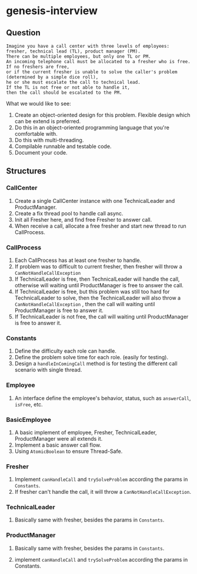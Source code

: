 # genesis-interview

## Question 

```text
Imagine you have a call center with three levels of employees: 
fresher, technical lead (TL), product manager (PM). 
There can be multiple employees, but only one TL or PM. 
An incoming telephone call must be allocated to a fresher who is free. 
If no freshers are free, 
or if the current fresher is unable to solve the caller's problem (determined by a simple dice roll), 
he or she must escalate the call to technical lead. 
If the TL is not free or not able to handle it, 
then the call should be escalated to the PM.
```


What we would like to see:

1. Create an object-oriented design for this problem. Flexible design which can be extend is preferred.
1. Do this in an object-oriented programming language that you're comfortable with.
1. Do this with multi-threading.
1. Compilable runnable and testable code.
1. Document your code.


## Structures

### CallCenter

1. Create a single CallCenter instance with one TechnicalLeader and ProductManager.
1. Create a fix thread pool to handle call async.
1. Init all Fresher here, and find free Fresher to answer call.
1. When receive a call, allocate a free fresher and start new thread to run CallProcess.

### CallProcess

1. Each CallProcess has at least one fresher to handle.
1. If problem was to difficult to current fresher, then fresher will throw a `CanNotHandleCallException`
1. If TechnicalLeader is free, then TechnicalLeader will handle the call,
otherwise will waiting until ProductManager is free to answer the call.
1. If TechnicalLeader is free, but this problem was still too hard for TechnicalLeader to solve, then the TechnicalLeader will also throw a `CanNotHandleCallException`
, then the call will waiting until ProductManager is free to answer it.
1. If TechnicalLeader is not free, the call will waiting until ProductManager is free to answer it.

### Constants

1. Define the difficulty each role can handle.
1. Define the problem solve time for each role. (easily for testing).
1. Design a `handleInComingCall` method is for testing the different call scenario with single thread.  

### Employee

1. An interface define the employee's behavior, status, such as `answerCall`, `isFree`, etc.

### BasicEmployee

1. A basic implement of employee, Fresher, TechnicalLeader, ProductManager were all extends it.
1. Implement a basic answer call flow.
1. Using `AtomicBoolean` to ensure Thread-Safe.

### Fresher

1. Implement `canHandleCall` and `trySolveProblem` according the params in `Constants`.
1. If fresher can't handle the call, it will throw a `CanNotHandleCallException`.

### TechnicalLeader

1. Basically same with fresher, besides the params in `Constants`.


### ProductManager

1. Basically same with fresher, besides the params in `Constants`.


1. implement `canHandleCall` and `trySolveProblem` according the params in Constants.